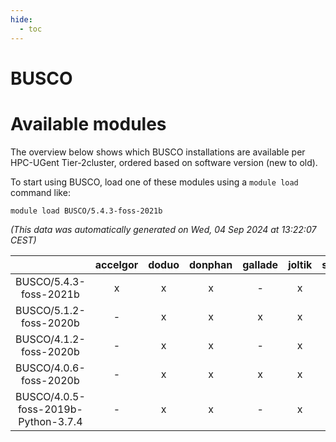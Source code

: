 ```yaml
---
hide:
  - toc
---
```


BUSCO
=====

# Available modules


The overview below shows which BUSCO installations are available per HPC-UGent Tier-2cluster, ordered based on software version (new to old).

To start using BUSCO, load one of these modules using a `module load` command like:

```shell
module load BUSCO/5.4.3-foss-2021b
```

*(This data was automatically generated on Wed, 04 Sep 2024 at 13:22:07 CEST)*  

| |accelgor|doduo|donphan|gallade|joltik|shinx|skitty|
| :---: | :---: | :---: | :---: | :---: | :---: | :---: | :---: |
|BUSCO/5.4.3-foss-2021b|x|x|x|-|x|-|x|
|BUSCO/5.1.2-foss-2020b|-|x|x|x|x|-|-|
|BUSCO/4.1.2-foss-2020b|-|x|x|-|x|-|x|
|BUSCO/4.0.6-foss-2020b|-|x|x|x|x|-|x|
|BUSCO/4.0.5-foss-2019b-Python-3.7.4|-|x|x|-|x|-|x|
